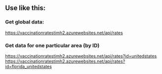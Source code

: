 ## Use like this:

### Get global data:
https://vaccinationratestimh2.azurewebsites.net/api/rates

### Get data for one particular area (by ID)
https://vaccinationratestimh2.azurewebsites.net/api/rates?id=unitedstates
https://vaccinationratestimh2.azurewebsites.net/api/rates?id=florida_unitedstates